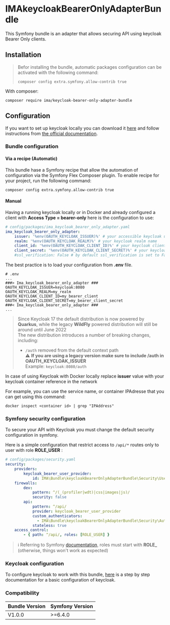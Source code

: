 IMAkeycloakBearerOnlyAdapterBundle
===================================

This Symfony bundle is an adapter that allows securing API using keycloak Bearer Only clients.

## Installation

> Befor installing the bundle, automatic packages configuration can be activated with the following command:
> ```
> composer config extra.symfony.allow-contrib true
> ```

With composer:

```
composer require ima/keycloak-bearer-only-adapter-bundle
```

## Configuration

If you want to set up keycloak locally you can download it [here](https://www.keycloak.org/downloads) and follow instructions from [the official documentation](https://www.keycloak.org/docs/latest/server_installation/index.html).

### Bundle configuration

#### Via a recipe (Automatic)
This bundle hase a Symfony recipe that allow the automation of configuration via the Symfony Flex Composer plugin.
To enable recipe for your project, run the following command:

```
composer config extra.symfony.allow-contrib true
```

#### Manual
Having a running keycloak locally or in Docker and already configured a client with **Access Type = bearer-only**
here is the configuration to use:

```yaml
# config/packages/ima_keycloak_bearer_only_adapter.yaml
ima_keycloak_bearer_only_adapter:
    issuer: '%env(OAUTH_KEYCLOAK_ISSUER)%' # your accessible keycloak url
    realm: '%env(OAUTH_KEYCLOAK_REALM)%' # your keycloak realm name
    client_id: '%env(OAUTH_KEYCLOAK_CLIENT_ID)%' # your keycloak client id
    client_secret: '%env(OAUTH_KEYCLOAK_CLIENT_SECRET)%' # your keycloak client secret
    #ssl_verification: False # by default ssl_verification is set to False
```
The best practice is to load your configuration from **.env** file.

```
# .env
...
###> Ima_keycloak_bearer_only_adapter ###
OAUTH_KEYCLOAK_ISSUER=keycloak:8080
OAUTH_KEYCLOAK_REALM=my_realm
OAUTH_KEYCLOAK_CLIENT_ID=my_bearer_client
OAUTH_KEYCLOAK_CLIENT_SECRET=my_bearer_client_secret
###< Ima_keycloak_bearer_only_adapter ###
...
```
> Since Keycloak 17 the default distribution is now powered by **Quarkus**, while the legacy **WildFly** powered distribution will still be around until June 2022 <br>
> The new distribution introduces a number of breaking changes, including: <br>
> - `/auth` removed from the default context path <br>
> ⚠️ **If you are using a legacy version make sure to include /auth in OAUTH_KEYCLOAK_ISSUER** <br>
> Example: `keycloak:8080/auth`

In case of using Keycloak with Docker locally replace **issuer** value with your keycloak container reference in the network

For example, you can use the service name, or container IPAdresse that you can get using this command:

```
docker inspect <container id> | grep "IPAddress"
```
### Symfony security configuration

To secure your API with Keycloak you must change the default security configuration in symfony.

Here is a simple configuration that restrict access to ```/api/*``` routes only to user with role **ROLE_USER** :

```yaml
# config/packages/security.yaml
security:
    providers:
        keycloak_bearer_user_provider:
            id: IMA\Bundle\keycloakBearerOnlyAdapterBundle\Security\User\KeycloakBearerUserProvider
    firewalls:
        dev:
            pattern: ^/(_(profiler|wdt)|css|images|js)/
            security: false
        api:
            pattern: ^/api/
            provider: keycloak_bearer_user_provider
            custom_authenticators:
              - IMA\Bundle\keycloakBearerOnlyAdapterBundle\Security\Authenticator\KeycloakBearerAuthenticator
            stateless: true
    access_control:
        - { path: ^/api/, roles: [ROLE_USER] }
```
> :information_source: Referring to Symfony [documentation](https://symfony.com/doc/5.3/security.html#roles), roles must start with **ROLE_** (otherwise, things won't work as expected)
### Keycloak configuration

To configure keycloak to work with this bundle, [here](./Resources/docs/keycloak-config-guide.md) is a step by step documentation for a basic configuration of keycloak.

### Compatibility


| Bundle Version                                        | Symfony Version    |
| ------------------------------------------------------|--------------------|
| V1.0.0                                                | >=6.4.0            |